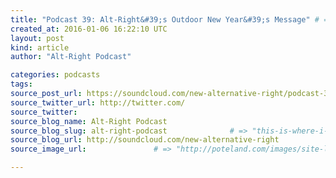 ```yaml
---
title: "Podcast 39: Alt-Right&#39;s Outdoor New Year&#39;s Message" # => "I Made a Pretty Gem - Planet.rb"
created_at: 2016-01-06 16:22:10 UTC
layout: post
kind: article
author: "Alt-Right Podcast"

categories: podcasts
tags: 
source_post_url: https://soundcloud.com/new-alternative-right/podcast-39-outdoor-new-year-message    # => "http://poteland.com/blog/i-made-a-pretty-gem-planet-dot-rb/"
source_twitter_url: http://twitter.com/
source_twitter: 
source_blog_name: Alt-Right Podcast
source_blog_slug: alt-right-podcast              # => "this-is-where-i-tell-you-stuff"
source_blog_url: http://soundcloud.com/new-alternative-right               # => "http://poteland.com/articles"
source_image_url:               # => "http://poteland.com/images/site-logo.png"

---
```



<!--
   Alternative Right&#39;s Chief Editor, Colin Liddell takes a walk around his local Scottish country park in an &quot;experimental&quot; outdoors podcast. Ignoring interruptions from dog walkers and minor wildlife, he delves into the history of the place – famed for its Victorian &quot;Medieval&quot; tournament – while also considering the significance of Donald Trump, the ideological vacuity of Conservatism, and the essentially regressive nature of Leftism. Other topics include the difference between &quot;troll points&quot; and ideological principles, and the need for the Alt-Right to assert its hegemony over concepts like &quot;humanism,&quot; &quot;progress,&quot; and &quot;modernity&quot; that have been erroneously associated with the Left.           # => "I’ve been hurting to write this ever since we had the idea of creating a Planet for Cubox..." (Continued)
   alt-right-podcast              # => "this-is-where-i-tell-you-stuff"
   http://soundcloud.com/new-alternative-right               # => "http://poteland.com/articles"
                 # => "http://poteland.com/images/site-logo.png"
Alternative Right's Chief Editor, Colin Liddell takes a walk around his local Scottish country park in an "experimental" outdoors podcast. Ignoring interruptions from dog walkers and minor wildlife, he delves into the history of the place – famed for its Victorian "Medieval" tournament – while also considering the significance of Donald Trump, the ideological vacuity of Conservatism, and the essentially regressive nature of Leftism. Other topics include the difference between "troll points" and ideological principles, and the need for the Alt-Right to assert its hegemony over concepts like "humanism," "progress," and "modernity" that have been erroneously associated with the Left.<div class="">
    <i>Source: <a href="http://soundcloud.com/new-alternative-right">Alt-Right Podcast</a></i>
</div>

